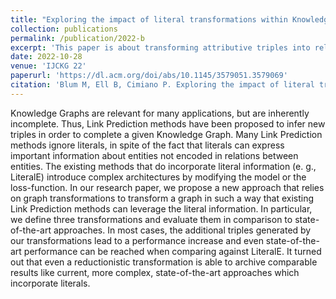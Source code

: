 ```yaml
---
title: "Exploring the impact of literal transformations within Knowledge Graphs for Link Prediction"
collection: publications
permalink: /publication/2022-b
excerpt: 'This paper is about transforming attributive triples into relational triples for Link Prediction.'
date: 2022-10-28
venue: 'IJCKG 22'
paperurl: 'https://dl.acm.org/doi/abs/10.1145/3579051.3579069'
citation: 'Blum M, Ell B, Cimiano P. Exploring the impact of literal transformations within Knowledge Graphs for Link Prediction. In: Artale A, Calvanese D, Wang H, Zhang X, eds. IJCKG 22: Proceedings of the 11th International Joint Conference on Knowledge Graphs. ACM Other Conferences. New York, NY: ACM; 2022: 48-54.'
---
```

Knowledge Graphs are relevant for many applications, but are inherently incomplete. 
Thus, Link Prediction methods have been proposed to infer new triples in order to complete a given Knowledge Graph. 
Many Link Prediction methods ignore literals, in spite of the fact that literals can express important information 
about entities not encoded in relations between entities. 
The existing methods that do incorporate literal information (e. g., LiteralE) introduce complex architectures 
by modifying the model or the loss-function. In our research paper, we propose a new approach that relies on graph 
transformations to transform a graph in such a way that existing Link Prediction methods can leverage the 
literal information. In particular, we define three transformations and evaluate them in comparison to 
state-of-the-art approaches. In most cases, the additional triples generated by our transformations lead to a 
performance increase and even state-of-the-art performance can be reached when comparing against LiteralE. 
It turned out that even a reductionistic transformation is able to archive comparable results like current, 
more complex, state-of-the-art approaches which incorporate literals.
